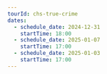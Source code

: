 ```yaml
---
tourId: chs-true-crime
dates:
  - schedule_date: 2024-12-31
    startTime: 18:00
  - schedule_date: 2025-01-07
    startTime: 17:00
  - schedule_date: 2025-01-03
    startTime: 17:00
---
```

